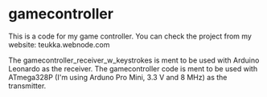 # gamecontroller
This is a code for my game controller. You can check the project from my website:
teukka.webnode.com

The gamecontroller_receiver_w_keystrokes is ment to be used with Arduino Leonardo as the receiver.
The gamecontroller code is ment to be used with ATmega328P (I'm using Arduno Pro Mini, 3.3 V and 8 MHz) as the transmitter.
